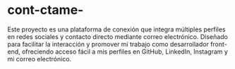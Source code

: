 # cont-ctame-
Este proyecto es una plataforma de conexión que integra múltiples perfiles en redes sociales y contacto directo mediante correo electrónico. Diseñado para facilitar la interacción y promover mi trabajo como desarrollador front-end, ofreciendo acceso fácil a mis perfiles en GitHub, LinkedIn, Instagram y mi correo electrónico.

